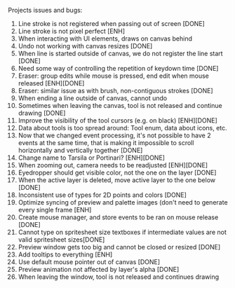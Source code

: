 Projects issues and bugs:

1. Line stroke is not registered when passing out of screen [DONE]
2. Line stroke is not pixel perfect [ENH]
3. When interacting with UI elements, draws on canvas behind
4. Undo not working with canvas resizes [DONE]
5. When line is started outside of canvas, we do not register the line start [DONE]
6. Need some way of controlling the repetition of keydown time [DONE]
7. Eraser: group edits while mouse is pressed, end edit when mouse released [ENH][DONE]
8. Eraser: similar issue as with brush, non-contiguous strokes [DONE]
9. When ending a line outside of canvas, cannot undo
10. Sometimes when leaving the canvas, tool is not released and continue drawing [DONE]
11. Improve the visibility of the tool cursors (e.g. on black) [ENH][DONE]
12. Data about tools is too spread around: Tool enum, data about icons, etc.
13. Now that we changed event processing, it's not possible to have 2 events at the same time, that is making it impossible to scroll horizontally and vertically together [DONE]
14. Change name to Tarsila or Portinari? [ENH][DONE]
15. When zooming out, camera needs to be readjusted [ENH][DONE]
16. Eyedropper should get visible color, not the one on the layer [DONE]
17. When the active layer is deleted, move active layer to the one below [DONE]
18. Inconsistent use of types for 2D points and colors [DONE]
19. Optimize syncing of preview and palette images (don't need to generate every single frame [ENH]
20. Create mouse manager, and store events to be ran on mouse release [DONE]
21. Cannot type on spritesheet size textboxes if intermediate values are not valid spritesheet sizes[DONE]
22. Preview window gets too big and cannot be closed or resized [DONE]
23. Add tooltips to everything [ENH]
24. Use default mouse pointer out of canvas [DONE]
25. Preview animation not affected by layer's alpha [DONE]
26. When leaving the window, tool is not released and continues drawing
